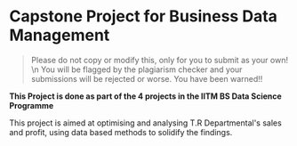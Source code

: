 # Capstone Project for Business Data Management

> Please do not copy or modify this, only for you to submit as your own! \n 
> You will be flagged by the plagiarism checker and your submissions will be rejected or worse.
> You have been warned!!

**This Project is done as part of the 4 projects in the IITM BS Data Science Programme**

This project is aimed at optimising and analysing T.R Departmental's sales and profit, using data based methods to solidify the findings.

